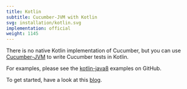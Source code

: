 ```yaml
---
title: Kotlin
subtitle: Cucumber-JVM with Kotlin
svg: installation/kotlin.svg
implementation: official
weight: 1145
---
```


There is no native Kotlin implementation of Cucumber, but you can use [Cucumber-JVM](/docs/installation/java) to write Cucumber tests in Kotlin.

For examples, please see the [kotlin-java8](https://github.com/cucumber/cucumber-jvm/tree/master/kotlin-java8) examples on GitHub.

To get started, have a look at this [blog](https://medium.com/@mlvandijk/kukumber-getting-started-with-cucumber-in-kotlin-e55112e7309b).
